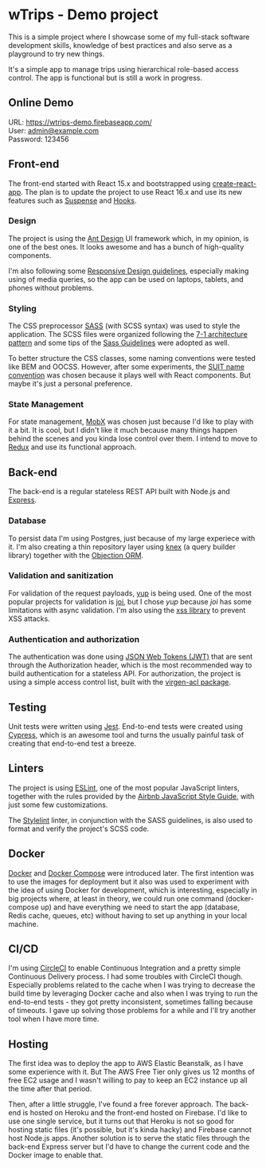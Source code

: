 # wTrips - Demo project

This is a simple project where I showcase some of my full-stack software development skills, knowledge of best practices and also serve as a playground to try new things.

It's a simple app to manage trips using hierarchical role-based access control. The app is functional but is still a work in progress.

## Online Demo

URL: https://wtrips-demo.firebaseapp.com/<br/>
User: admin@example.com<br/>
Password: 123456

## Front-end

The front-end started with React 15.x and bootstrapped using [create-react-app](https://github.com/facebook/create-react-app). The plan is to update the project to use React 16.x and use its new features such as [Suspense](https://medium.com/@baphemot/understanding-react-suspense-1c73b4b0b1e6) and [Hooks](https://reactjs.org/docs/hooks-intro.html).

### Design

The project is using the [Ant Design](https://ant.design/) UI framework which, in my opinion, is one of the best ones. It looks awesome and has a bunch of high-quality components.

I'm also following some [Responsive Design guidelines](https://developers.google.com/web/fundamentals/design-and-ux/responsive/), especially making using of media queries, so the app can be used on laptops, tablets, and phones without problems.

### Styling

The CSS preprocessor [SASS](https://sass-lang.com/) (with SCSS syntax) was used to style the application. The SCSS files were organized following the [7-1 architecture pattern](https://sass-guidelin.es/#the-7-1-pattern) and some tips of the [Sass Guidelines](https://sass-guidelin.es/) were adopted as well.

To better structure the CSS classes, some naming conventions were tested like BEM and OOCSS. However, after some experiments, the [SUIT name convention](https://suitcss.github.io/) was chosen because it plays well with React components. But maybe it's just a personal preference.

### State Management

For state management, [MobX](https://mobx.js.org/) was chosen just because I'd like to play with it a bit. It is cool, but I didn't like it much because many things happen behind the scenes and you kinda lose control over them. I intend to move to [Redux](https://redux.js.org/) and use its functional approach.

## Back-end

The back-end is a regular stateless REST API built with Node.js and [Express](https://expressjs.com/).

### Database

To persist data I'm using Postgres, just because of my large experiece with it. I'm also creating a thin repository layer using [knex](http://knexjs.org/) (a query builder library) together with the [Objection ORM](https://vincit.github.io/objection.js/).

### Validation and sanitization

For validation of the request payloads, [yup](https://github.com/jquense/yup) is being used. One of the most popular projects for validation is [joi](https://github.com/hapijs/joi), but I chose _yup_ because _joi_ has some limitations with async validation. I'm also using the [xss library](https://www.npmjs.com/package/xss) to prevent XSS attacks.

### Authentication and authorization

The authentication was done using [JSON Web Tokens (JWT)](https://jwt.io/) that are sent through the Authorization header, which is the most recommended way to build authentication for a stateless API. For authorization, the project is using a simple access control list, built with the [virgen-acl package](https://www.npmjs.com/package/virgen-acl).

## Testing

Unit tests were written using [Jest](https://jestjs.io/). End-to-end tests were created using [Cypress](https://www.cypress.io/), which is an awesome tool and turns the usually painful task of creating that end-to-end test a breeze.

## Linters

The project is using [ESLint](https://eslint.org), one of the most popular JavaScript linters, together with the rules provided by the [Airbnb JavaScript Style Guide](https://github.com/airbnb/javascript), with just some few customizations.

The [Stylelint](https://stylelint.io/) linter, in conjunction with the SASS guidelines, is also used to format and verify the project's SCSS code.

## Docker

[Docker](https://www.docker.com/) and [Docker Compose](https://docs.docker.com/compose/) were introduced later. The first intention was to use the images for deployment but it also was used to experiment with the idea of using Docker for development, which is interesting, especially in big projects where, at least in theory, we could run one command (docker-compose up) and have everything we need to start the app (database, Redis cache, queues, etc) without having to set up anything in your local machine.

## CI/CD

I'm using [CircleCI](https://circleci.com/) to enable Continuous Integration and a pretty simple Continuous Delivery process. I had some troubles with CircleCI though. Especially problems related to the cache when I was trying to decrease the build time by leveraging Docker cache and also when I was trying to run the end-to-end tests - they got pretty inconsistent, sometimes falling because of timeouts. I gave up solving those problems for a while and I'll try another tool when I have more time.

## Hosting

The first idea was to deploy the app to AWS Elastic Beanstalk, as I have some experience with it. But The AWS Free Tier only gives us 12 months of free EC2 usage and I wasn't willing to pay to keep an EC2 instance up all the time after that period.

Then, after a little struggle, I've found a free forever approach. The back-end is hosted on Heroku and the front-end hosted on Firebase. I'd like to use one single service, but it turns out that Heroku is not so good for hosting static files (it's possible, but it's kinda hacky) and Firebase cannot host Node.js apps. Another solution is to serve the static files through the back-end Express server but I'd have to change the current code and the Docker image to enable that.
